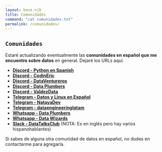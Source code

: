 ```yaml
---
layout: base.njk
title: Comunidades
command: "cat comunidades.txt"
permalink: /comunidades/
---
```


## `Comunidades`

Estaré actualizando eventualmente las **comunidades en español que me encuentro sobre datos** en general. Dejaré los URLs aquí:

- **[Discord - Python en Spanish](https://discord.gg/hablemospython)**
- **[Discord - CodinEric](https://discord.gg/swNqzuHY)**
- **[Discord - DataVentureros](https://discord.gg/aD5rx5dJ)**
- **[Discord - Data Plumbers](https://discord.gg/QKMGdCCg)**
- **[Discord - ValdezData](https://discord.gg/xFWcWP7R)**
- **[Telegram - Datos y Linux en Español](https://t.me/gnulinuxespanol)**
- **[Telegram - NatayaDev](https://t.me/natayadevcomunidad)**
- **[Telegram - dataengineeringlatam](https://t.me/dataengineeringlatam)**
- **[Whatsapp - Data Plumbers](https://chat.whatsapp.com/FgSG0WaXDbKGHzn0uXWl3k)**
- **[Whatsapp - Data Wizards](https://chat.whatsapp.com/FkmZYTC0ZcvGlAJX26qXqZ)**
- **[Slack - DataTalksClub](https://datatalks.club/slack.html)** (NOTA: Es en inglés pero hay varios hispanohablantes)

Si sabes de alguna otra comunidad de datos en español, no dudes en contactarme para agregarla.

